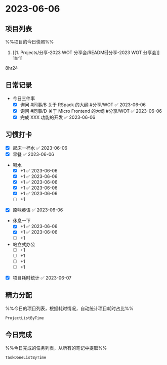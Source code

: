 # 2023-06-06

## 项目列表
%%项目的今日快照%%
1. [[1. Projects/分享-2023 WOT 分享会/README|分享-2023 WOT 分享会]] 1hr11

8hr24

## 日常记录
- 今日三件事
	- [x] 询问 #同事/B 关于 RSpack 的大纲 #分享/WOT ✅ 2023-06-06
	- [x] 询问 #同事/D 关于 Micro Frontend 的大纲 #分享/WOT ✅ 2023-06-06
	- [x] 完成 XXX 功能的开发 ✅ 2023-06-06

## 习惯打卡
- [x] 起床一杯水 ✅ 2023-06-06
- [x] 早餐 ✅ 2023-06-06
-  喝水
	- [x] +1 ✅ 2023-06-06
	- [x] +1 ✅ 2023-06-06
	- [x] +1 ✅ 2023-06-06
	- [x] +1 ✅ 2023-06-06
	- [x] +1 ✅ 2023-06-06
	- [ ] +1
- [x] 原味英语 ✅ 2023-06-06
- 休息一下
	- [x] +1 ✅ 2023-06-06
	- [x] +1 ✅ 2023-06-06
	- [ ] +1
- 站立式办公
	- [ ] +1
	- [ ] +1
	- [ ] +1
	- [ ] +1
- [x] 项目耗时统计 ✅ 2023-06-07
		
## 精力分配
%%今日的项目列表，根据耗时情况，自动统计项目耗时占比%%
```PeriodicPARA
ProjectListByTime
```

## 今日完成
%%今日完成的任务列表，从所有的笔记中提取%%
```PeriodicPARA
TaskDoneListByTime
```
